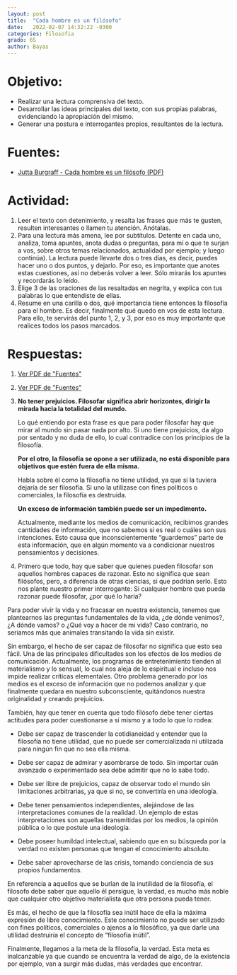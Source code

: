 ```yaml
---
layout: post
title:  "Cada hombre es un filósofo"
date:   2022-02-07 14:32:22 -0300
categories: Filosofia
grado: 6S
author: Bayas
---
```

# Objetivo:

- Realizar una lectura comprensiva del texto.
- Desarrollar las ideas principales del texto, con sus propias palabras, evidenciando la apropiación del mismo.
- Generar una postura e interrogantes propios, resultantes de la lectura.

# Fuentes:

- [Jutta Burgraff - Cada hombre es un filósofo (PDF)](https://bayaspirina.github.io/Bayas/assets/CadaHombreEsUnFilosofo.pdf)

# Actividad:

1. Leer el texto con detenimiento, y resalta las frases que más te gusten, resulten interesantes o llamen tu atención. Anótalas.
2. Para una lectura más amena, lee por subtítulos. Detente en cada uno, analiza, toma apuntes, anota dudas o preguntas, para mí o que te surjan a vos, sobre otros temas relacionados, actualidad por ejemplo; y luego continúa). La lectura puede llevarte dos o tres días, es decir, puedes hacer uno o dos puntos, y dejarlo. Por eso, es importante que anotes estas cuestiones, así no deberás volver a leer. Sólo mirarás los apuntes y recordarás lo leído.
3. Elige 3 de las oraciones de las resaltadas en negrita, y explica con tus palabras lo que entendiste de ellas.
4. Resume en una carilla o dos, qué importancia tiene entonces la filosofía para el hombre. Es decir, finalmente qué quedo en vos de esta lectura. Para ello, te servirás del punto 1, 2, y 3, por eso es muy importante que realices todos los pasos marcados.

# Respuestas:

1. [Ver PDF de "Fuentes"](https://bayaspirina.github.io/Bayas/assets/CadaHombreEsUnFilosofo.pdf)

2. [Ver PDF de "Fuentes"](https://bayaspirina.github.io/Bayas/assets/CadaHombreEsUnFilosofo.pdf)

3. **No tener prejuicios. Filosofar significa abrir horizontes, dirigir la mirada hacia la totalidad del mundo.**

    Lo qué entiendo por esta frase es que para poder filosofar hay que mirar al mundo sin pasar nada por alto. Si uno tiene prejuicios, da algo por sentado y no duda de ello, lo cual contradice con los principios de la filosofía.


    **Por el otro, la filosofía se opone a ser utilizada, no está disponible para objetivos que estén fuera de ella misma.**

    Habla sobre él como la filosofía no tiene utilidad, ya que si la tuviera dejaría de ser filosofía. Si uno la utilizase con fines políticos o comerciales, la filosofía es destruida.


    **Un exceso de información también puede ser un impedimento.**

    Actualmente, mediante los medios de comunicación, recibimos grandes cantidades de información, que no sabemos si es real o cuáles son sus intenciones. Esto causa que inconscientemente “guardemos” parte de esta información, que en algún momento va a condicionar nuestros pensamientos y decisiones.

4. Primero que todo, hay que saber que quienes pueden filosofar son aquellos hombres capaces de razonar. Esto no significa que sean filósofos, pero, a diferencia de otras ciencias, si que podrían serlo. Esto nos plante nuestro primer interrogante: Si cualquier hombre que pueda razonar puede filosofar, ¿por qué lo haría?

  Para poder vivir la vida y no fracasar en nuestra existencia, tenemos que plantearnos las preguntas fundamentales de la vida, ¿de dónde venimos?, ¿A dónde vamos? o ¿Qué voy a hacer de mi vida? Caso contrario, no seriamos más que animales transitando la vida sin existir.

  Sin embargo, el hecho de ser capaz de filosofar no significa que esto sea fácil. Una de las principales dificultades son los efectos de los medios de comunicación.
  Actualmente, los programas de entretenimiento tienden al materialismo y lo sensual, lo cual nos aleja de lo espiritual e incluso nos impide realizar críticas elementales. Otro problema generado por los medios es el exceso de información que no podemos analizar y que finalmente quedara en nuestro subconsciente, quitándonos nuestra originalidad y creando prejuicios.

  También, hay que tener en cuenta que todo filósofo debe tener ciertas actitudes para poder cuestionarse a sí mismo y a todo lo que lo rodea:

  - Debe ser capaz de trascender la cotidianeidad y entender que la filosofía no tiene utilidad, que no puede ser comercializada ni utilizada para ningún fin que no sea ella misma.

  - Debe ser capaz de admirar y asombrarse de todo. Sin importar cuán avanzado o experimentado sea debe admitir que no lo sabe todo.

  - Debe ser libre de prejuicios, capaz de observar todo el mundo sin limitaciones arbitrarias, ya que si no, se convertiría en una ideología.

  - Debe tener pensamientos independientes, alejándose de las interpretaciones comunes de la realidad. Un ejemplo de estas interpretaciones son aquellas transmitidas por los medios, la opinión pública o lo que postule una ideología.

  - Debe poseer humildad intelectual, sabiendo que en su búsqueda por la verdad no existen personas que tengan el conocimiento absoluto.

  - Debe saber aprovecharse de las crisis, tomando conciencia de sus propios fundamentos.

  En referencia a aquellos que se burlan de la inutilidad de la filosofía, el filosofo debe saber que aquello él persigue, la verdad, es mucho más noble que cualquier otro objetivo materialista que otra persona pueda tener.

  Es más, el hecho de que la filosofía sea inútil hace de ella la máxima expresión de libre conocimiento. Este conocimiento no puede ser utilizado con fines políticos, comerciales o ajenos a lo filosófico, ya que darle una utilidad destruiría el concepto de “filosofía inútil”.

  Finalmente, llegamos a la meta de la filosofía, la verdad. Esta meta es inalcanzable ya que cuando se encuentra la verdad de algo, de la existencia por ejemplo, van a surgir más dudas, más verdades que encontrar.
